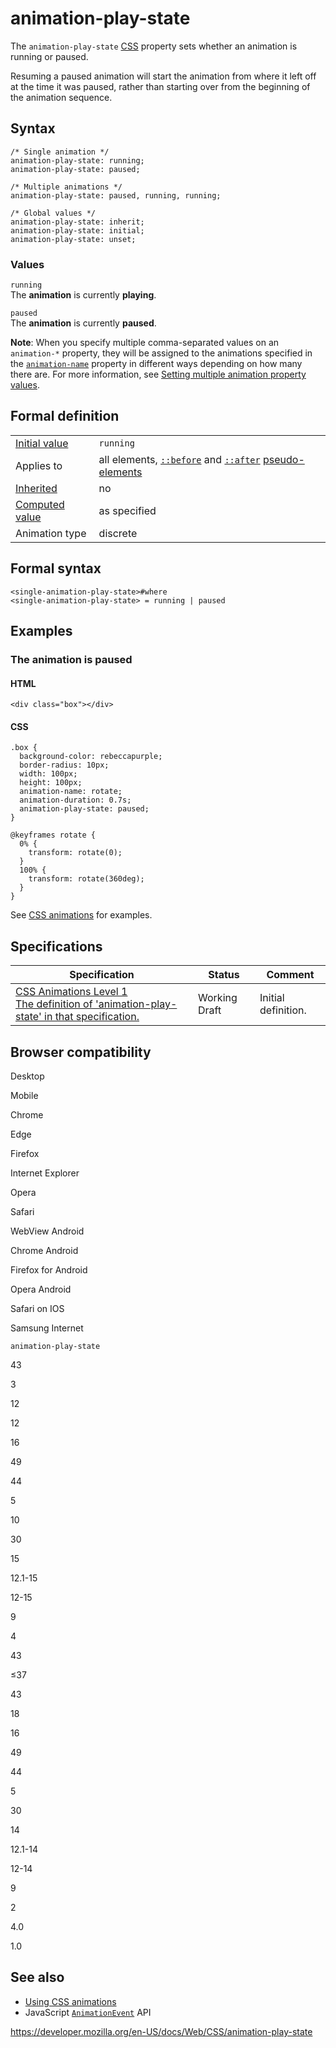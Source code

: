 # animation-play-state

The `animation-play-state` [CSS](https://developer.mozilla.org/en-US/docs/Web/CSS) property sets whether an animation is running or paused.

Resuming a paused animation will start the animation from where it left off at the time it was paused, rather than starting over from the beginning of the animation sequence.

## Syntax

    /* Single animation */
    animation-play-state: running;
    animation-play-state: paused;

    /* Multiple animations */
    animation-play-state: paused, running, running;

    /* Global values */
    animation-play-state: inherit;
    animation-play-state: initial;
    animation-play-state: unset;

### Values

`running`  
The **animation** is currently **playing**.

`paused`  
The **animation** is currently **paused**.

**Note**: When you specify multiple comma-separated values on an `animation-*` property, they will be assigned to the animations specified in the [`animation-name`](animation-name) property in different ways depending on how many there are. For more information, see [Setting multiple animation property values](css_animations/using_css_animations#setting_multiple_animation_property_values).

## Formal definition

<table><tbody><tr class="odd"><td><a href="initial_value">Initial value</a></td><td><code>running</code></td></tr><tr class="even"><td>Applies to</td><td>all elements, <a href="::before"><code>::before</code></a> and <a href="::after"><code>::after</code></a> <a href="pseudo-elements">pseudo-elements</a></td></tr><tr class="odd"><td><a href="inheritance">Inherited</a></td><td>no</td></tr><tr class="even"><td><a href="computed_value">Computed value</a></td><td>as specified</td></tr><tr class="odd"><td>Animation type</td><td>discrete</td></tr></tbody></table>

## Formal syntax

    <single-animation-play-state>#where
    <single-animation-play-state> = running | paused

## Examples

### The animation is paused

#### HTML

    <div class="box"></div>

#### CSS

    .box {
      background-color: rebeccapurple;
      border-radius: 10px;
      width: 100px;
      height: 100px;
      animation-name: rotate;
      animation-duration: 0.7s;
      animation-play-state: paused;
    }

    @keyframes rotate {
      0% {
        transform: rotate(0);
      }
      100% {
        transform: rotate(360deg);
      }
    }

See [CSS animations](css_animations/using_css_animations) for examples.

## Specifications

<table><thead><tr class="header"><th>Specification</th><th>Status</th><th>Comment</th></tr></thead><tbody><tr class="odd"><td><a href="https://drafts.csswg.org/css-animations-1/#animation-play-state">CSS Animations Level 1<br />
<span class="small">The definition of 'animation-play-state' in that specification.</span></a></td><td><span class="spec-wd">Working Draft</span></td><td>Initial definition.</td></tr></tbody></table>

## Browser compatibility

Desktop

Mobile

Chrome

Edge

Firefox

Internet Explorer

Opera

Safari

WebView Android

Chrome Android

Firefox for Android

Opera Android

Safari on IOS

Samsung Internet

`animation-play-state`

43

3

12

12

16

49

44

5

10

30

15

12.1-15

12-15

9

4

43

≤37

43

18

16

49

44

5

30

14

12.1-14

12-14

9

2

4.0

1.0

## See also

- [Using CSS animations](css_animations/using_css_animations)
- JavaScript [`AnimationEvent`](https://developer.mozilla.org/en-US/docs/Web/API/AnimationEvent) API

<a href="https://developer.mozilla.org/en-US/docs/Web/CSS/animation-play-state" class="_attribution-link">https://developer.mozilla.org/en-US/docs/Web/CSS/animation-play-state</a>
